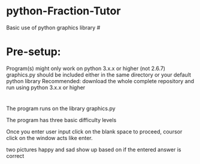 # python-Fraction-Tutor
Basic use of python graphics library #

# Pre-setup:
Program(s) might only work on python 3.x.x or higher (not 2.6.7)
graphics.py should be included either in the same directory or your default python library
Recommended: download the whole complete repository and run using python 3.x.x or higher 
# 
The program runs on the library graphics.py

The program has three basic difficulty levels

Once you enter user input click on the blank space to proceed, 
coursor click on the window acts like enter.

two pictures happy and sad show up based on if the entered answer is correct
